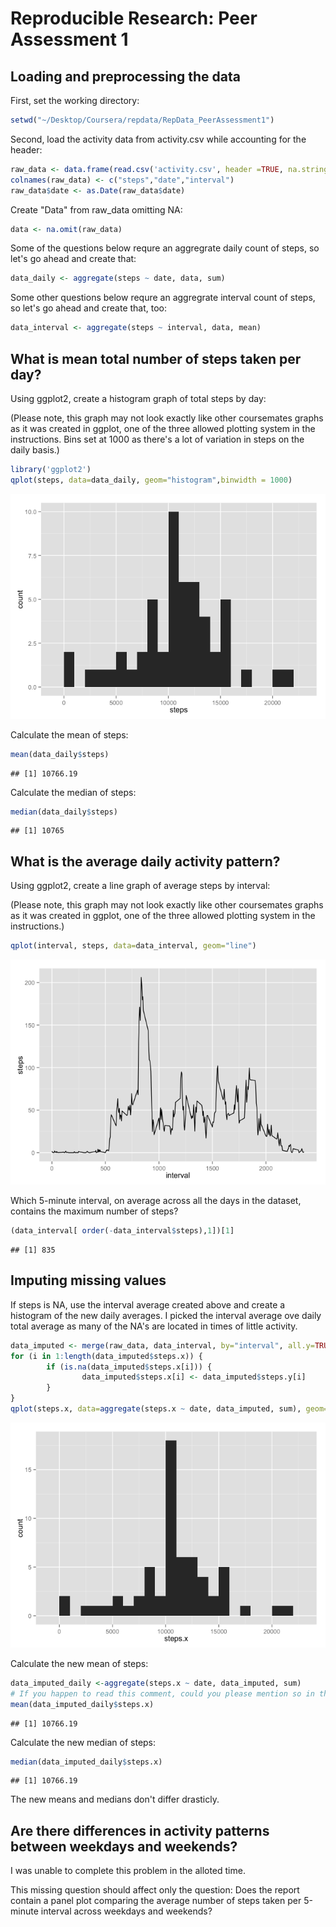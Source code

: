 # Reproducible Research: Peer Assessment 1


## Loading and preprocessing the data
First, set the working directory:

```r
setwd("~/Desktop/Coursera/repdata/RepData_PeerAssessment1")
```

Second, load the activity data from activity.csv while accounting for the header:

```r
raw_data <- data.frame(read.csv('activity.csv', header =TRUE, na.strings='NA'))
colnames(raw_data) <- c("steps","date","interval")
raw_data$date <- as.Date(raw_data$date)
```

Create "Data" from raw_data omitting NA:

```r
data <- na.omit(raw_data)
```

Some of the questions below requre an aggregrate daily count of steps, so let's go ahead and create that:

```r
data_daily <- aggregate(steps ~ date, data, sum)
```

Some other questions below requre an aggregrate interval count of steps, so let's go ahead and create that, too:

```r
data_interval <- aggregate(steps ~ interval, data, mean)
```

## What is mean total number of steps taken per day?
Using ggplot2, create a histogram graph of total steps by day:

(Please note, this graph may not look exactly like other coursemates graphs as it was created in ggplot, one of the three allowed plotting system in the instructions. Bins set at 1000 as there's a lot of variation in steps on the daily basis.)

```r
library('ggplot2')
qplot(steps, data=data_daily, geom="histogram",binwidth = 1000)
```

![](./PA1_template_files/figure-html/unnamed-chunk-6-1.png) 

Calculate the mean of steps:

```r
mean(data_daily$steps)
```

```
## [1] 10766.19
```

Calculate the median of steps:

```r
median(data_daily$steps)
```

```
## [1] 10765
```
## What is the average daily activity pattern?
Using ggplot2, create a line graph of average steps by interval:

(Please note, this graph may not look exactly like other coursemates graphs as it was created in ggplot, one of the three allowed plotting system in the instructions.)

```r
qplot(interval, steps, data=data_interval, geom="line")
```

![](./PA1_template_files/figure-html/unnamed-chunk-9-1.png) 

Which 5-minute interval, on average across all the days in the dataset, contains the maximum number of steps?

```r
(data_interval[ order(-data_interval$steps),1])[1]
```

```
## [1] 835
```

## Imputing missing values
If steps is NA, use the interval average created above and create a histogram of the new daily averages. I picked the interval average ove daily total average as many of the NA's are located in times of little activity.

```r
data_imputed <- merge(raw_data, data_interval, by="interval", all.y=TRUE)
for (i in 1:length(data_imputed$steps.x)) {
        if (is.na(data_imputed$steps.x[i])) {
                data_imputed$steps.x[i] <- data_imputed$steps.y[i]
        }
}
qplot(steps.x, data=aggregate(steps.x ~ date, data_imputed, sum), geom="histogram",binwidth = 1000)
```

![](./PA1_template_files/figure-html/unnamed-chunk-11-1.png) 

Calculate the new mean of steps:

```r
data_imputed_daily <-aggregate(steps.x ~ date, data_imputed, sum)
# If you happen to read this comment, could you please mention so in the evaluation comments. 
mean(data_imputed_daily$steps.x)
```

```
## [1] 10766.19
```

Calculate the new median of steps:

```r
median(data_imputed_daily$steps.x)
```

```
## [1] 10766.19
```
 The new means and medians don't differ drasticly.
 
## Are there differences in activity patterns between weekdays and weekends?
I was unable to complete this problem in the alloted time. 

This missing question should affect only the question:
Does the report contain a panel plot comparing the average number of steps taken per 5-minute interval across weekdays and weekends?





